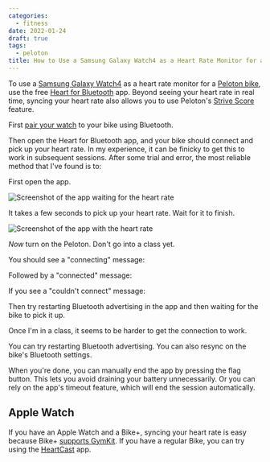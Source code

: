 ```yaml
---
categories:
  - fitness
date: 2022-01-24
draft: true
tags:
  - peloton
title: How to Use a Samsung Galaxy Watch4 as a Heart Rate Monitor for a Peloton Bike
---
```


To use a [Samsung Galaxy
Watch4](https://www.amazon.com/Samsung-Electronics-Smartwatch-Detection-Bluetooth/dp/B096BJLZZM?&linkCode=ll1&tag=thdalo00-20&linkId=edd3ac30f2add8f2a278045edc1c8a84&language=en_US&ref_=as_li_ss_tl)
as a heart rate monitor for a [Peloton bike](https://www.onepeloton.com/bikes),
use the free [Heart for
Bluetooth](https://play.google.com/store/apps/details?id=lukas.the.coder.heartforbluetooth)
app. Beyond seeing your heart rate in real time, syncing your heart rate also
allows you to use Peloton's [Strive
Score](https://blog.onepeloton.com/strive-score/) feature.

First [pair your
watch](https://support.onepeloton.com/hc/en-us/articles/203418965-Pairing-Bluetooth-Headphones)
to your bike using Bluetooth.

Then open the Heart for Bluetooth app, and your bike should connect and pick up
your heart rate. In my experience, it can be finicky to get this to work in
subsequent sessions. After some trial and error, the most reliable method that
I've found is to:

First open the app.

![Screenshot of the app waiting for the heart rate](https://imgur.com/eE0iGYV.png)

It takes a few seconds to pick up your heart rate. Wait for it to finish.

![Screenshot of the app with the heart rate](https://imgur.com/BK4e6ni.png)

*Now* turn on the Peloton. Don't go into a class yet.

You should see a "connecting" message:

Followed by a "connected" message:

If you see a "couldn't connect" message:

Then try restarting Bluetooth advertising in the app and then waiting for
the bike to pick it up.

Once I'm in a class, it seems to be harder to get the connection to work.

You can try restarting Bluetooth advertising. You can also resync on the bike's
Bluetooth settings.

When you're done, you can manually end the app by pressing the flag button. This
lets you avoid draining your battery unnecessarily. Or you can rely on the app's
timeout feature, which will end the session automatically.

## Apple Watch

If you have an Apple Watch and a Bike+, syncing your heart rate is easy because
Bike+ [supports
GymKit](https://support.onepeloton.com/hc/en-us/articles/360048226572-Pairing-Your-Apple-Watch-With-The-Peloton-Bike-).
If you have a regular Bike, you can try using the
[HeartCast](https://www.heartcast.app/) app.
